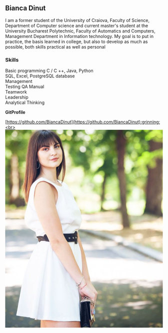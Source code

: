 ## Bianca Dinut

I am a former student of the University of Craiova,
Faculty of Science, Department of
Computer science and current master's student at the University
Bucharest Polytechnic, Faculty of Automatics and
Computers, Management Department in
Information technology. My goal is to put
in practice, the basis learned in college, but also to develop as much as possible, both skills
practical as well as personal

### Skills
Basic programming C / C ++, Java, Python <br>
SQL, Excel, PostgreSQL database <br>
Management <br>
Testing QA Manual <br>
Teamwork <br>
Leadership <br>
Analytical Thinking <br>


**GitProfile** 

[https://github.com/BiancaDinut](https://github.com/BiancaDinut):grinning:<br>
![img](/img.png)
